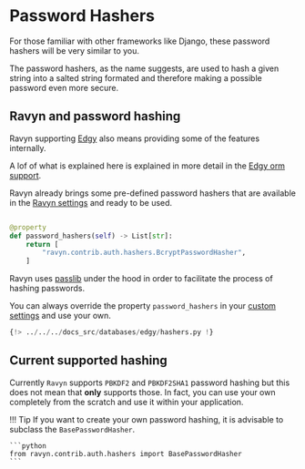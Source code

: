 # Password Hashers

For those familiar with other frameworks like Django, these password hashers will be very similar to you.

The password hashers, as the name suggests, are used to hash a given string into a salted string formated and therefore
making a possible password even more secure.

## Ravyn and password hashing

Ravyn supporting [Edgy](./databases/edgy/motivation.md) also means providing some of the features internally.

A lof of what is explained here is explained in more detail in the [Edgy orm support](./databases/edgy/motivation.md).

Ravyn already brings some pre-defined password hashers that are available in the
[Ravyn settings](./application/settings.md) and ready to be used.

```python

@property
def password_hashers(self) -> List[str]:
    return [
        "ravyn.contrib.auth.hashers.BcryptPasswordHasher",
    ]
```

Ravyn uses <a href='https://passlib.readthedocs.io/en/stable/' target='_blank'>passlib</a> under the hood
in order to facilitate the process of hashing passwords.

You can always override the property `password_hashers` in your
[custom settings](./application/settings.md#custom-settings) and use your own.

```python
{!> ../../../docs_src/databases/edgy/hashers.py !}
```

## Current supported hashing

Currently `Ravyn` supports `PBKDF2` and `PBKDF2SHA1` password hashing but this does not mean that **only** supports
those. In fact, you can use your own completely from the scratch and use it within your application.

!!! Tip
    If you want to create your own password hashing, it is advisable to subclass the `BasePasswordHasher`.

    ```python
    from ravyn.contrib.auth.hashers import BasePasswordHasher
    ```
